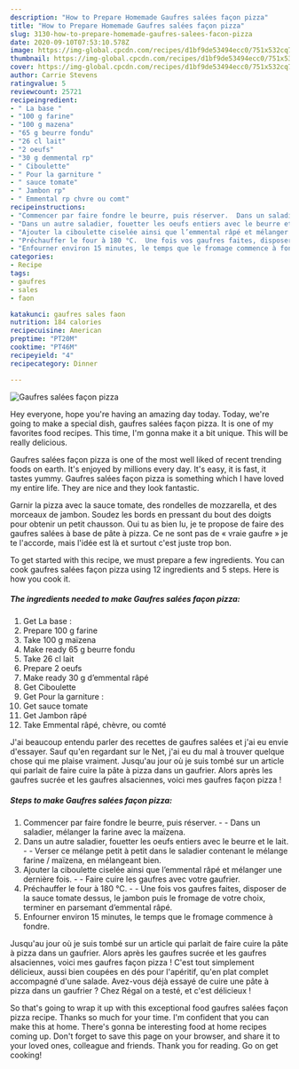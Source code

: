 ```yaml
---
description: "How to Prepare Homemade Gaufres salées façon pizza"
title: "How to Prepare Homemade Gaufres salées façon pizza"
slug: 3130-how-to-prepare-homemade-gaufres-salees-facon-pizza
date: 2020-09-10T07:53:10.578Z
image: https://img-global.cpcdn.com/recipes/d1bf9de53494ecc0/751x532cq70/gaufres-salees-facon-pizza-photo-principale-de-la-recette.jpg
thumbnail: https://img-global.cpcdn.com/recipes/d1bf9de53494ecc0/751x532cq70/gaufres-salees-facon-pizza-photo-principale-de-la-recette.jpg
cover: https://img-global.cpcdn.com/recipes/d1bf9de53494ecc0/751x532cq70/gaufres-salees-facon-pizza-photo-principale-de-la-recette.jpg
author: Carrie Stevens
ratingvalue: 5
reviewcount: 25721
recipeingredient:
- " La base "
- "100 g farine"
- "100 g mazena"
- "65 g beurre fondu"
- "26 cl lait"
- "2 oeufs"
- "30 g demmental rp"
- " Ciboulette"
- " Pour la garniture "
- " sauce tomate"
- " Jambon rp"
- " Emmental rp chvre ou comt"
recipeinstructions:
- "Commencer par faire fondre le beurre, puis réserver.  Dans un saladier, mélanger la farine avec la maïzena."
- "Dans un autre saladier, fouetter les oeufs entiers avec le beurre et le lait.  Verser ce mélange petit à petit dans le saladier contenant le mélange farine / maïzena, en mélangeant bien."
- "Ajouter la ciboulette ciselée ainsi que l’emmental râpé et mélanger une dernière fois.  Faire cuire les gaufres avec votre gaufrier."
- "Préchauffer le four à 180 °C.  Une fois vos gaufres faites, disposer de la sauce tomate dessus, le jambon puis le fromage de votre choix, terminer en parsemant d’emmental râpé."
- "Enfourner environ 15 minutes, le temps que le fromage commence à fondre."
categories:
- Recipe
tags:
- gaufres
- sales
- faon

katakunci: gaufres sales faon 
nutrition: 184 calories
recipecuisine: American
preptime: "PT20M"
cooktime: "PT46M"
recipeyield: "4"
recipecategory: Dinner

---
```



![Gaufres salées façon pizza](https://img-global.cpcdn.com/recipes/d1bf9de53494ecc0/751x532cq70/gaufres-salees-facon-pizza-photo-principale-de-la-recette.jpg)

Hey everyone, hope you're having an amazing day today. Today, we're going to make a special dish, gaufres salées façon pizza. It is one of my favorites food recipes. This time, I'm gonna make it a bit unique. This will be really delicious.

Gaufres salées façon pizza is one of the most well liked of recent trending foods on earth. It's enjoyed by millions every day. It's easy, it is fast, it tastes yummy. Gaufres salées façon pizza is something which I have loved my entire life. They are nice and they look fantastic.

Garnir la pizza avec la sauce tomate, des rondelles de mozzarella, et des morceaux de jambon. Soudez les bords en pressant du bout des doigts pour obtenir un petit chausson. Oui tu as bien lu, je te propose de faire des gaufres salées à base de pâte à pizza. Ce ne sont pas de « vraie gaufre » je te l&#39;accorde, mais l&#39;idée est là et surtout c&#39;est juste trop bon.


To get started with this recipe, we must prepare a few ingredients. You can cook gaufres salées façon pizza using 12 ingredients and 5 steps. Here is how you cook it.

<!--inarticleads1-->

##### The ingredients needed to make Gaufres salées façon pizza:

1. Get  La base :
1. Prepare 100 g farine
1. Take 100 g maïzena
1. Make ready 65 g beurre fondu
1. Take 26 cl lait
1. Prepare 2 oeufs
1. Make ready 30 g d’emmental râpé
1. Get  Ciboulette
1. Get  Pour la garniture :
1. Get  sauce tomate
1. Get  Jambon râpé
1. Take  Emmental râpé, chèvre, ou comté


J&#39;ai beaucoup entendu parler des recettes de gaufres salées et j&#39;ai eu envie d&#39;essayer. Sauf qu&#39;en regardant sur le Net, j&#39;ai eu du mal à trouver quelque chose qui me plaise vraiment. Jusqu&#39;au jour où je suis tombé sur un article qui parlait de faire cuire la pâte à pizza dans un gaufrier. Alors après les gaufres sucrée et les gaufres alsaciennes, voici mes gaufres façon pizza ! 

<!--inarticleads2-->

##### Steps to make Gaufres salées façon pizza:

1. Commencer par faire fondre le beurre, puis réserver. -  - Dans un saladier, mélanger la farine avec la maïzena.
1. Dans un autre saladier, fouetter les oeufs entiers avec le beurre et le lait. -  - Verser ce mélange petit à petit dans le saladier contenant le mélange farine / maïzena, en mélangeant bien.
1. Ajouter la ciboulette ciselée ainsi que l’emmental râpé et mélanger une dernière fois. -  - Faire cuire les gaufres avec votre gaufrier.
1. Préchauffer le four à 180 °C. -  - Une fois vos gaufres faites, disposer de la sauce tomate dessus, le jambon puis le fromage de votre choix, terminer en parsemant d’emmental râpé.
1. Enfourner environ 15 minutes, le temps que le fromage commence à fondre.


Jusqu&#39;au jour où je suis tombé sur un article qui parlait de faire cuire la pâte à pizza dans un gaufrier. Alors après les gaufres sucrée et les gaufres alsaciennes, voici mes gaufres façon pizza ! C&#39;est tout simplement délicieux, aussi bien coupées en dés pour l&#39;apéritif, qu&#39;en plat complet accompagné d&#39;une salade. Avez-vous déjà essayé de cuire une pâte à pizza dans un gaufrier ? Chez Régal on a testé, et c&#39;est délicieux ! 

So that's going to wrap it up with this exceptional food gaufres salées façon pizza recipe. Thanks so much for your time. I'm confident that you can make this at home. There's gonna be interesting food at home recipes coming up. Don't forget to save this page on your browser, and share it to your loved ones, colleague and friends. Thank you for reading. Go on get cooking!
